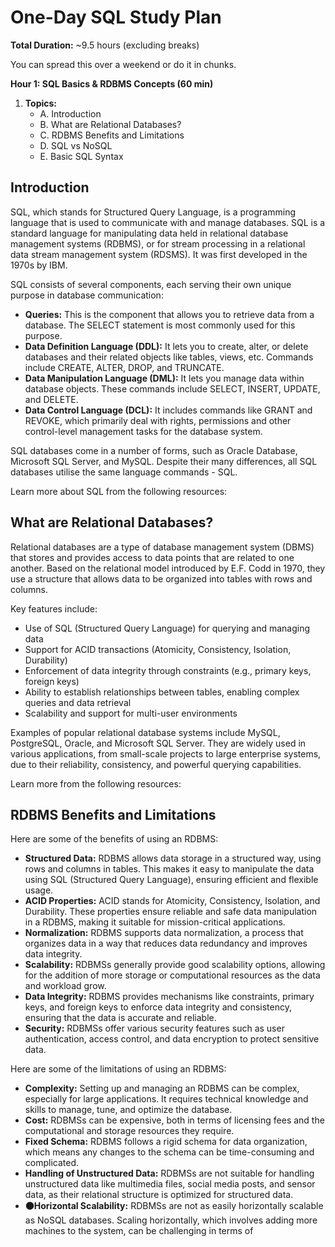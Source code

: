 # One-Day SQL Study Plan

**Total Duration:** ~9.5 hours (excluding breaks) 

You can spread this over a weekend or do it in chunks. 

**Hour 1: SQL Basics & RDBMS Concepts (60 min)** 

1.  **Topics:** 
    * A. Introduction 
    * B. What are Relational Databases? 
    * C. RDBMS Benefits and Limitations 
    * D. SQL vs NoSQL 
    * E. Basic SQL Syntax

## Introduction

SQL, which stands for Structured Query Language, is a programming language that is used to communicate with and manage databases. SQL is a standard language for manipulating data held in relational database management systems (RDBMS), or for stream processing in a relational data stream management system (RDSMS).  It was first developed in the 1970s by IBM. 

SQL consists of several components, each serving their own unique purpose in database communication: 

* **Queries:** This is the component that allows you to retrieve data from a database.  The SELECT statement is most commonly used for this purpose. 
* **Data Definition Language (DDL):** It lets you to create, alter, or delete databases and their related objects like tables, views, etc.  Commands include CREATE, ALTER, DROP, and TRUNCATE. 
* **Data Manipulation Language (DML):** It lets you manage data within database objects.  These commands include SELECT, INSERT, UPDATE, and DELETE. 
* **Data Control Language (DCL):** It includes commands like GRANT and REVOKE, which primarily deal with rights, permissions and other control-level management tasks for the database system. 

SQL databases come in a number of forms, such as Oracle Database, Microsoft SQL Server, and MySQL.  Despite their many differences, all SQL databases utilise the same language commands - SQL. 

Learn more about SQL from the following resources: 

## What are Relational Databases?

Relational databases are a type of database management system (DBMS) that stores and provides access to data points that are related to one another.  Based on the relational model introduced by E.F. Codd in 1970, they use a structure that allows data to be organized into tables with rows and columns. 

Key features include: 

* Use of SQL (Structured Query Language) for querying and managing data 
* Support for ACID transactions (Atomicity, Consistency, Isolation, Durability) 
* Enforcement of data integrity through constraints (e.g., primary keys, foreign keys) 
* Ability to establish relationships between tables, enabling complex queries and data retrieval 
* Scalability and support for multi-user environments 

Examples of popular relational database systems include MySQL, PostgreSQL, Oracle, and Microsoft SQL Server.  They are widely used in various applications, from small-scale projects to large enterprise systems, due to their reliability, consistency, and powerful querying capabilities. 

Learn more from the following resources: 

## RDBMS Benefits and Limitations

Here are some of the benefits of using an RDBMS: 

* **Structured Data:** RDBMS allows data storage in a structured way, using rows and columns in tables.  This makes it easy to manipulate the data using SQL (Structured Query Language), ensuring efficient and flexible usage. 
* **ACID Properties:** ACID stands for Atomicity, Consistency, Isolation, and Durability.  These properties ensure reliable and safe data manipulation in a RDBMS, making it suitable for mission-critical applications. 
* **Normalization:** RDBMS supports data normalization, a process that organizes data in a way that reduces data redundancy and improves data integrity. 
* **Scalability:** RDBMSs generally provide good scalability options, allowing for the addition of more storage or computational resources as the data and workload grow. 
* **Data Integrity:** RDBMS provides mechanisms like constraints, primary keys, and foreign keys to enforce data integrity and consistency, ensuring that the data is accurate and reliable. 
* **Security:** RDBMSs offer various security features such as user authentication, access control, and data encryption to protect sensitive data. 

Here are some of the limitations of using an RDBMS: 

* **Complexity:** Setting up and managing an RDBMS can be complex, especially for large applications.  It requires technical knowledge and skills to manage, tune, and optimize the database. 
* **Cost:** RDBMSs can be expensive, both in terms of licensing fees and the computational and storage resources they require. 
* **Fixed Schema:** RDBMS follows a rigid schema for data organization, which means any changes to the schema can be time-consuming and complicated. 
* **Handling of Unstructured Data:** RDBMSs are not suitable for handling unstructured data like multimedia files, social media posts, and sensor data, as their relational structure is optimized for structured data. 
* **⚫Horizontal Scalability:** RDBMSs are not as easily horizontally scalable as NoSQL databases.  Scaling horizontally, which involves adding more machines to the system, can be challenging in terms of 